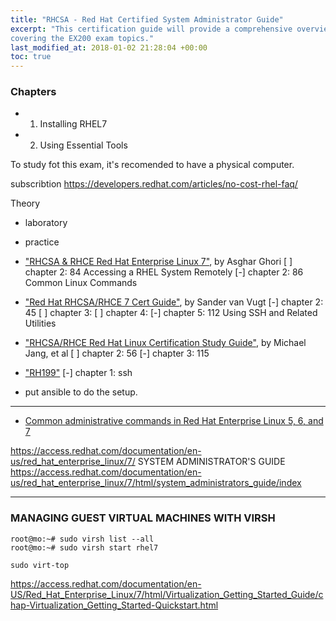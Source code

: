 ```yaml
---
title: "RHCSA - Red Hat Certified System Administrator Guide"
excerpt: "This certification guide will provide a comprehensive overview of Linux RHEL 7,
covering the EX200 exam topics."
last_modified_at: 2018-01-02 21:28:04 +00:00
toc: true
---
```



### Chapters
* 1. Installing RHEL7
* 2. Using Essential Tools

To study fot this exam, it's recomended to have a physical computer.

subscribtion
https://developers.redhat.com/articles/no-cost-rhel-faq/

Theory
* laboratory
* practice

* ["RHCSA & RHCE Red Hat Enterprise Linux 7"](https://www.amazon.com/dp/1495148203), by Asghar Ghori
[ ] chapter 2: 84 Accessing a RHEL System Remotely
[-] chapter 2: 86 Common Linux Commands

* ["Red Hat RHCSA/RHCE 7 Cert Guide"](https://www.amazon.com/dp/0789754053), by Sander van Vugt
[-] chapter 2: 45
[ ] chapter 3:
[ ] chapter 4:
[-] chapter 5: 112 Using SSH and Related Utilities

* ["RHCSA/RHCE Red Hat Linux Certification Study Guide"](https://www.amazon.com/dp/0071841962), by Michael Jang, et al
[ ] chapter 2: 56
[-] chapter 3: 115

* ["RH199"](asd)
[-] chapter 1: ssh




* put ansible to do the setup.


--------
* [Common administrative commands in Red Hat Enterprise Linux 5, 6, and 7](https://access.redhat.com/articles/1189123)


https://access.redhat.com/documentation/en-us/red_hat_enterprise_linux/7/
SYSTEM ADMINISTRATOR'S GUIDE
https://access.redhat.com/documentation/en-us/red_hat_enterprise_linux/7/html/system_administrators_guide/index


--------------------------------------------------------------------------------

### MANAGING GUEST VIRTUAL MACHINES WITH VIRSH

```console
root@mo:~# sudo virsh list --all
root@mo:~# sudo virsh start rhel7

sudo virt-top
```

https://access.redhat.com/documentation/en-US/Red_Hat_Enterprise_Linux/7/html/Virtualization_Getting_Started_Guide/chap-Virtualization_Getting_Started-Quickstart.html
